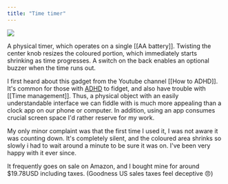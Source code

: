```yaml
---
title: "Time timer"
---
```

![](https://m.media-amazon.com/images/I/711vrQPS8eL._SL1500_.jpg)

A physical timer, which operates on a single [[AA battery]]. Twisting the center knob resizes the coloured portion, which immediately starts shrinking as time progresses. A switch on the back enables an optional buzzer when the time runs out.

I first heard about this gadget from the Youtube channel [[How to ADHD]]. It's common for those  with [ADHD](notes/ADHD) to fidget, and also have trouble with [[Time management]]. Thus, a physical object with an easily understandable interface we can fiddle with is much more appealing than a clock app on our phone or computer. In addition, using an app consumes crucial screen space I'd rather reserve for my work.

My only minor complaint was that the first time I used it, I was not aware it was counting down. It's completely silent, and the coloured area shrinks so slowly i had to wait around a minute to be sure it was on. I've been very happy with it ever since.

It frequently goes on sale on Amazon, and I bought mine for around $19.78USD including taxes. (Goodness US sales taxes feel deceptive 😠)
